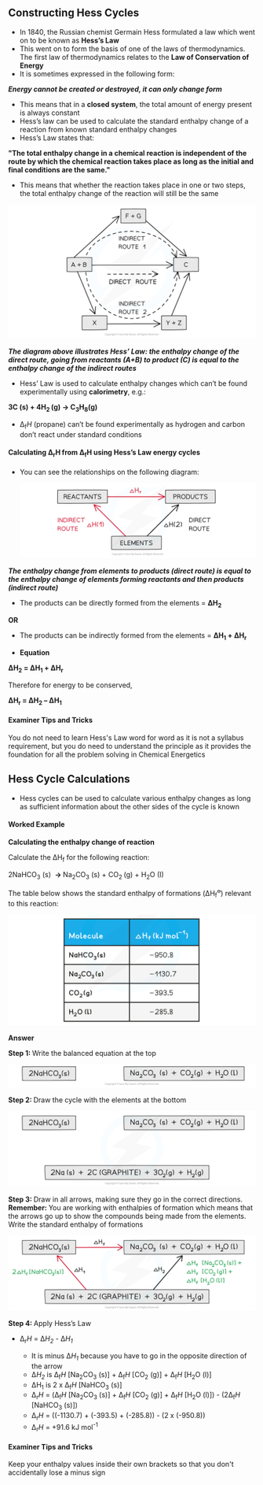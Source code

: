 Constructing Hess Cycles
------------------------

* In 1840, the Russian chemist Germain Hess formulated a law which went on to be known as <b>Hess’s Law</b>
* This went on to form the basis of one of the laws of thermodynamics. The first law of thermodynamics relates to the <b>Law of Conservation of Energy</b>
* It is sometimes expressed in the following form:

<i><b>Energy cannot be created or destroyed, it can only change form</b></i>

* This means that in a <b>closed system</b>, the total amount of energy present is always constant
* Hess’s law can be used to calculate the standard enthalpy change of a reaction from known standard enthalpy changes
* Hess’s Law<b> </b>states that:

<b>"The total enthalpy change in a chemical reaction is independent of the route by which the chemical reaction takes place as long as the initial and final conditions are the same."</b>

* This means that whether the reaction takes place in one or two steps, the total enthalpy change of the reaction will still be the same

![Chemical Energetics Hess Cycles, downloadable AS & A Level Chemistry revision notes](1.5-Chemical-Energetics-Hess-Cycles.png)

<i><b>The diagram above illustrates Hess’ Law: the enthalpy change of the direct route, going from reactants (A+B) to product (C) is equal to the enthalpy change of the indirect routes</b></i>

* Hess’ Law is used to calculate enthalpy changes which can’t be found experimentally using <b>calorimetry</b>, e.g.:

<b>3C (s) + 4H</b><sub><b>2 </b></sub><b>(g) → C</b><sub><b>3</b></sub><b>H</b><sub><b>8</b></sub><b>(g)</b>

* Δ<sub>f</sub><i>H</i> (propane) can’t be found experimentally as hydrogen and carbon don’t react under standard conditions

#### Calculating Δ<sub>r</sub>H<sub> </sub>from Δ<sub>f</sub>H using Hess’s Law energy cycles

* You can see the relationships on the following diagram:

  ![Chemical Energetics Direct and Indirect Routes, downloadable AS & A Level Chemistry revision notes](1.5-Chemical-Energetics-Direct-and-Indirect-Routes.png)

<i><b>The enthalpy change from elements to products (direct route) is equal to the enthalpy change of elements forming reactants and then products (indirect route)</b></i>

* The products can be directly formed from the elements = <b>ΔH</b><sub><b>2</b></sub>

<b>OR</b>

* The products can be indirectly formed from the elements = <b>ΔH</b><sub><b>1</b></sub><b> + ΔH</b><sub><b>r</b></sub>

* <b>Equation</b>

<b>ΔH</b><sub><b>2</b></sub><b> = ΔH</b><sub><b>1</b></sub><b> + ΔH</b><sub><b>r</b></sub>

Therefore for energy to be conserved,

<b>ΔH</b><sub><b>r </b></sub><b>= ΔH</b><sub><b>2</b></sub><b> – ΔH</b><sub><b>1</b></sub>

#### Examiner Tips and Tricks

You do not need to learn Hess's Law word for word as it is not a syllabus requirement, but you do need to understand the principle as it provides the foundation for all the problem solving in Chemical Energetics

Hess Cycle Calculations
-----------------------

* Hess cycles can be used to calculate various enthalpy changes as long as sufficient information about the other sides of the cycle is known

#### Worked Example

<b>Calculating the enthalpy change of reaction</b>

Calculate the ΔH<sub>f</sub> for the following reaction:

2NaHCO<sub>3</sub> (s)  <b>→ </b>Na<sub>2</sub>CO<sub>3</sub> (s) + CO<sub>2 </sub>(g) + H<sub>2</sub>O (I)

The table below shows the standard enthalpy of formations (ΔH<sub>f</sub><sup>ꝋ</sup>) relevant to this reaction:

![](WE-Chemical-Energetics-Calculating-the-enthalpy-change-of-reaction.png)

<b>Answer</b>

<b>Step 1: </b>Write the balanced equation at the top

![Chemical Energetics Step 1 - Calculating the enthalpy change of formation, downloadable AS & A Level Chemistry revision notes](1.5-Chemical-Energetics-Step-1-Calculating-the-enthalpy-change-of-formation.png)

<b>Step 2: </b>Draw the cycle with the elements at the bottom

![Chemical Energetics Step 2 - Calculating the enthalpy change of formation, downloadable AS & A Level Chemistry revision notes](1.5-Chemical-Energetics-Step-2-Calculating-the-enthalpy-change-of-formation.png)

<b>Step 3: </b>Draw in all arrows, making sure they go in the correct directions. <b>Remember: </b>You are working with enthalpies of formation which means that the arrows go up to show the compounds being made from the elements. Write the standard enthalpy of formations

![Chemical Energetics Step 3 - Calculating the enthalpy change of formation_1, downloadable AS & A Level Chemistry revision notes](1.5-Chemical-Energetics-Step-3-Calculating-the-enthalpy-change-of-formation_1.png)

<b>Step 4: </b>Apply Hess’s Law

* Δ<sub>r</sub><i>H</i> = Δ<i>H</i><sub><i>2</i></sub><i> - </i>Δ<i>H</i><sub><i>1</i></sub>

  + It is minus Δ<i>H</i><sub><i>1</i></sub> because you have to go in the opposite direction of the arrow
  + Δ<i>H</i><sub><i>2</i></sub> is Δ<sub>f</sub><i>H </i>[Na<sub>2</sub>CO<sub>3</sub> (s)] + Δ<sub>f</sub><i>H </i>[CO<sub>2</sub> (g)] + Δ<sub>f</sub><i>H </i>[H<sub>2</sub>O (l)]
  + ΔH<sub>1</sub> is 2 x Δ<sub>f</sub><i>H </i>[NaHCO<sub>3</sub> (s)]
  + Δ<sub>r</sub><i>H</i> = (Δ<sub>f</sub><i>H </i>[Na<sub>2</sub>CO<sub>3</sub> (s)] + Δ<sub>f</sub><i>H </i>[CO<sub>2</sub> (g)] + Δ<sub>f</sub><i>H </i>[H<sub>2</sub>O (l)]) - (2Δ<sub>f</sub><i>H </i>[NaHCO<sub>3</sub> (s)])
  + Δ<sub>r</sub><i>H</i> = ((-1130.7) + (-393.5) + (-285.8)) - (2 x (-950.8))
  + Δ<sub>r</sub><i>H</i> = +91.6 kJ mol<sup>-1</sup>

#### Examiner Tips and Tricks

Keep your enthalpy values inside their own brackets so that you don't accidentally lose a minus sign